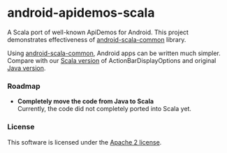 android-apidemos-scala
======================

A Scala port of well-known ApiDemos for Android. This project demonstrates effectiveness of [android-scala-common](https://github.com/pocorall/android-scala-common/) library.

Using [android-scala-common](https://github.com/pocorall/android-scala-common/), Android apps can be written much simpler. Compare with our [Scala version](https://github.com/pocorall/android-apidemos-scala/blob/master/src/main/java/com/example/android/apis/app/ActionBarDisplayOptions.scala) of ActionBarDisplayOptions and original [Java version](http://grepcode.com/file/repository.grepcode.com/java/ext/com.google.android/android-apps/4.1.1_r1/com/example/android/apis/app/ActionBarDisplayOptions.java).


### Roadmap

* **Completely move the code from Java to Scala** <br/>
  Currently, the code did not completely ported into Scala yet.
  
### License

This software is licensed under the [Apache 2 license](http://www.apache.org/licenses/LICENSE-2.0.html).